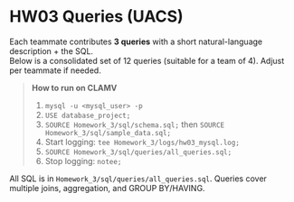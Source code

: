 # HW03 Queries (UACS)

Each teammate contributes **3 queries** with a short natural-language description + the SQL.  
Below is a consolidated set of 12 queries (suitable for a team of 4). Adjust per teammate if needed.

> **How to run on CLAMV**
> 1) `mysql -u <mysql_user> -p`  
> 2) `USE database_project;`  
> 3) `SOURCE Homework_3/sql/schema.sql;` then `SOURCE Homework_3/sql/sample_data.sql;`  
> 4) Start logging: `tee Homework_3/logs/hw03_mysql.log;`  
> 5) `SOURCE Homework_3/sql/queries/all_queries.sql;`  
> 6) Stop logging: `notee;`

All SQL is in `Homework_3/sql/queries/all_queries.sql`. Queries cover multiple joins, aggregation, and GROUP BY/HAVING.